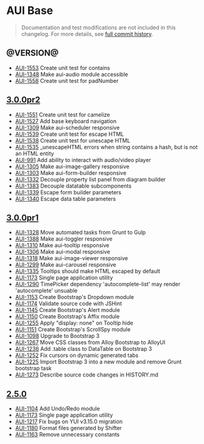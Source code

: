 # AUI Base

> Documentation and test modifications are not included in this changelog. For more details, see [full commit history](https://github.com/liferay/alloy-ui/commits/master/src/aui-base).

## @VERSION@

* [AUI-1553](https://issues.liferay.com/browse/AUI-1553) Create unit test for contains
* [AUI-1348](https://issues.liferay.com/browse/AUI-1348) Make aui-audio module accessible
* [AUI-1558](https://issues.liferay.com/browse/AUI-1558) Create unit test for padNumber

## [3.0.0pr2](https://github.com/liferay/alloy-ui/releases/tag/3.0.0pr2)

* [AUI-1551](https://issues.liferay.com/browse/AUI-1551) Create unit test for camelize
* [AUI-1527](https://issues.liferay.com/browse/AUI-1527) Add base keyboard navigation
* [AUI-1309](https://issues.liferay.com/browse/AUI-1309) Make aui-scheduler responsive
* [AUI-1539](https://issues.liferay.com/browse/AUI-1539) Create unit test for escape HTML
* [AUI-1538](https://issues.liferay.com/browse/AUI-1538) Create unit test for unescape HTML
* [AUI-1535](https://issues.liferay.com/browse/AUI-1535) _unescapeHTML errors when string contains a hash, but is not an HTML entity
* [AUI-991](https://issues.liferay.com/browse/AUI-991) Add ability to interact with audio/video player
* [AUI-1305](https://issues.liferay.com/browse/AUI-1305) Make aui-image-gallery responsive
* [AUI-1303](https://issues.liferay.com/browse/AUI-1303) Make aui-form-builder responsive
* [AUI-1332](https://issues.liferay.com/browse/AUI-1332) Decouple property list panel from diagram builder
* [AUI-1383](https://issues.liferay.com/browse/AUI-1383) Decouple datatable subcomponents
* [AUI-1339](https://issues.liferay.com/browse/AUI-1339) Escape form builder parameters
* [AUI-1340](https://issues.liferay.com/browse/AUI-1340) Escape data table parameters

## [3.0.0pr1](https://github.com/liferay/alloy-ui/releases/tag/3.0.0pr1)

* [AUI-1328](https://issues.liferay.com/browse/AUI-1328) Move automated tasks from Grunt to Gulp
* [AUI-1388](https://issues.liferay.com/browse/AUI-1388) Make aui-toggler responsive
* [AUI-1310](https://issues.liferay.com/browse/AUI-1310) Make aui-tooltip responsive
* [AUI-1306](https://issues.liferay.com/browse/AUI-1306) Make aui-modal responsive
* [AUI-1318](https://issues.liferay.com/browse/AUI-1318) Make aui-image-viewer responsive
* [AUI-1299](https://issues.liferay.com/browse/AUI-1299) Make aui-carousel responsive
* [AUI-1335](https://issues.liferay.com/browse/AUI-1335) Tooltips should make HTML escaped by default
* [AUI-1173](https://issues.liferay.com/browse/AUI-1173) Single page application utility
* [AUI-1290](https://issues.liferay.com/browse/AUI-1290) TimePicker dependency 'autocomplete-list' may render 'autocomplete' unsuable
* [AUI-1153](https://issues.liferay.com/browse/AUI-1153) Create Bootstrap's Dropdown module
* [AUI-1174](https://issues.liferay.com/browse/AUI-1174) Validate source code with JSHint
* [AUI-1145](https://issues.liferay.com/browse/AUI-1145) Create Bootstrap's Alert module
* [AUI-1150](https://issues.liferay.com/browse/AUI-1150) Create Bootstrap's Affix module
* [AUI-1255](https://issues.liferay.com/browse/AUI-1255) Apply "display: none" on Tooltip hide
* [AUI-1151](https://issues.liferay.com/browse/AUI-1151) Create Bootstrap's ScrollSpy module
* [AUI-1098](https://issues.liferay.com/browse/AUI-1098) Upgrade to Bootstrap 3
* [AUI-1267](https://issues.liferay.com/browse/AUI-1267) Move CSS classes from Alloy Bootstrap to AlloyUI
* [AUI-1236](https://issues.liferay.com/browse/AUI-1236) Add .table class to DataTable on Bootstrap 3
* [AUI-1252](https://issues.liferay.com/browse/AUI-1252) Fix cursors on dynamic generated tabs
* [AUI-1225](https://issues.liferay.com/browse/AUI-1225) Import Bootstrap 3 into a new module and remove Grunt bootstrap task
* [AUI-1273](https://issues.liferay.com/browse/AUI-1273) Describe source code changes in HISTORY.md

## [2.5.0](https://github.com/liferay/alloy-ui/releases/tag/2.5.0)

* [AUI-1104](https://issues.liferay.com/browse/AUI-1104) Add Undo/Redo module
* [AUI-1173](https://issues.liferay.com/browse/AUI-1173) Single page application utility
* [AUI-1217](https://issues.liferay.com/browse/AUI-1217) Fix bugs on YUI v3.15.0 migration
* [AUI-1180](https://issues.liferay.com/browse/AUI-1180) Format files generated by Shifter
* [AUI-1163](https://issues.liferay.com/browse/AUI-1163) Remove unnecessary constants